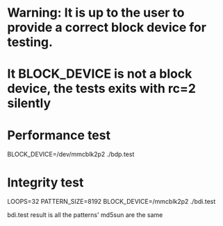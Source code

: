 # Warning: It is up to the user to provide a correct block device for testing.
# It BLOCK_DEVICE is not a block device, the tests exits with rc=2 silently

# Performance test
BLOCK_DEVICE=/dev/mmcblk2p2 ./bdp.test

# Integrity test
LOOPS=32 PATTERN_SIZE=8192 BLOCK_DEVICE=/mmcblk2p2 ./bdi.test

bdi.test result is all the patterns' md5sun are the same
